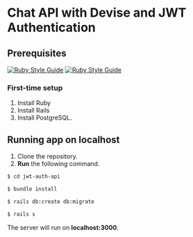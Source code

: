 # Chat API with Devise and JWT Authentication

## Prerequisites
[![Ruby Style Guide](https://img.shields.io/badge/Ruby-3.1.1-red)](https://rubystyle.guide)
[![Ruby Style Guide](https://img.shields.io/badge/Rails-7.0.2-brightgreen)](https://rubystyle.guide)

### First-time setup
1. Install Ruby
2. Install Rails
3. Install PostgreSQL.

## Running app on localhost
1. Clone the repository.
2. **Run** the following command.
```bash
$ cd jwt-auth-api
```
```bash
$ bundle install
```
```bash
$ rails db:create db:migrate
```
```bash
$ rails s
```
The server will run on **localhost:3000**.
